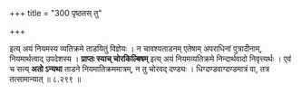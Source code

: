+++
title = "300 पृष्ठतस् तु"

+++

इत्य् अयं नियमस्य व्यतिक्रमे ताडयितुं विज्ञेयः । न चावश्यताडनम् एतेषाम् अपराधिनां पुत्रादीनाम्, नियमार्थत्वाद् उपदेशस्य । **प्राप्तः स्याच् चोरकिल्बिषम्** इत्य् अयं नियमव्यतिक्रमे निन्दार्थवादो निवृत्त्यर्थः । एवं च सत्य् **अतो ऽन्यथा** ताडने नियमातिक्रममात्रम्, न तु चोरवद् दण्ड्यः । धिग्दण्डवाग्दण्डमात्रं वा, तत्र तत्सामान्यात् ॥ ८.२९९ ॥